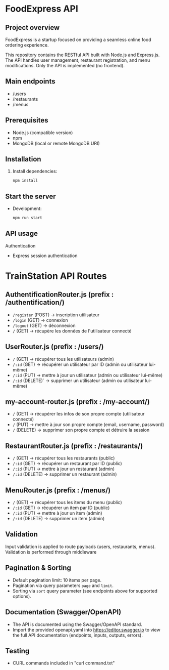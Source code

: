 # FoodExpress API

Project overview
----------------
FoodExpress is a startup focused on providing a seamless online food ordering experience.

This repository contains the RESTful API built with Node.js and Express.js. The API handles user management, restaurant registration, and menu modifications. Only the API is implemented (no frontend).

Main endpoints
--------------
- /users
- /restaurants
- /menus

Prerequisites
-------------
- Node.js (compatible version)
- npm
- MongoDB (local or remote MongoDB URI)

Installation
------------

1. Install dependencies:
   ```bash
   npm install
   ```


Start the server
----------------
- Development:
  ```bash
  npm run start
  ```

API usage
---------
Authentication
- Express session authentication



# TrainStation API Routes

## AuthentificationRouter.js (prefix : /authentification/)
- `/register`   (POST)    → inscription utilisateur
- `/login`      (GET)     → connexion
- `/logout`     (GET)     → déconnexion
- `/`           (GET)     → récupère les données de l'utilisateur connecté

## UserRouter.js (prefix : /users/)
- `/`           (GET)     → récupérer tous les utilisateurs (admin)
- `/:id`        (GET)     → récupérer un utilisateur par ID (admin ou utilisateur lui-même)
- `/:id`        (PUT)     → mettre à jour un utilisateur (admin ou utilisateur lui-même)
- `/:id`        (DELETE)` → supprimer un utilisateur (admin ou utilisateur lui-même)

## my-account-router.js (prefix : /my-account/)
- `/`           (GET)     → récupérer les infos de son propre compte (utilisateur connecté)
- `/`           (PUT)     → mettre à jour son propre compte (email, username, password)
- `/`           (DELETE)  → supprimer son propre compte et détruire la session

## RestaurantRouter.js (prefix : /restaurants/)
- `/`           (GET)     → récupérer tous les restaurants (public)
- `/:id`        (GET)     → récupérer un restaurant par ID (public)
- `/:id`        (PUT)     → mettre à jour un restaurant (admin)
- `/:id`        (DELETE)  → supprimer un restaurant (admin)

## MenuRouter.js (prefix : /menus/)
- `/`           (GET)     → récupérer tous les items du menu (public)
- `/:id`        (GET)     → récupérer un item par ID (public)
- `/:id`        (PUT)     → mettre à jour un item (admin)
- `/:id`        (DELETE)  → supprimer un item (admin)






Validation
----------
Input validation is applied to route payloads (users, restaurants, menus). Validation is performed through middleware

Pagination & Sorting
--------------------
- Default pagination limit: 10 items per page.
- Pagination via query parameters `page` and `limit`.
- Sorting via `sort` query parameter (see endpoints above for supported options).

Documentation (Swagger/OpenAPI)
------------------------------
- The API is documented using the Swagger/OpenAPI standard.
- Import the provided openapi.yaml into https://editor.swagger.io to view the full API documentation (endpoints, inputs, outputs, errors).

Testing
-------
- CURL commands included in "curl command.txt"




